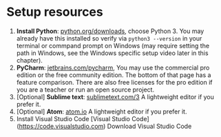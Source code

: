 # Setup resources

1. **Install Python**: [python.org/downloads](https://www.python.org/downloads/), choose Python 3. You may already have this installed so verify via `python3 --version` in your terminal or commpand prompt on Windows (may require setting the path in Windows, see the Windows specific setup video later in this chapter).
2. **PyCharm**: [jetbrains.com/pycharm](https://www.jetbrains.com/pycharm/), You may use the commercial pro edition or the free community edition. The bottom of that page has a feature comparison. There are also free licenses for the pro edition if you are a teacher or run an open source project.
3. [Optional] **Sublime text**: [sublimetext.com/3](https://www.sublimetext.com/3) A lightweight editor if you prefer it.
4. [Optional] **Atom**: [atom.io](https://atom.io/) A lightweight editor if you prefer it.
5. Install Visual Studio Code [Visual Studio Code] (https://code.visualstudio.com)
Download Visual Studio Code
